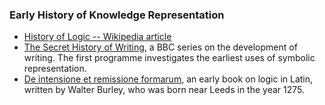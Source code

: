### Early History of Knowledge Representation


- [History of Logic -- Wikipedia article](https://en.wikipedia.org/wiki/History_of_logic)
- [The Secret History of Writing](https://www.bbc.co.uk/programmes/m000mtml), a BBC series on the development of writing. The first programme investigates the earliest uses of symbolic representation.
- [De intensione et remissione formarum](http://gutenberg.beic.it/view/action/nmets.do?DOCCHOICE=163728.xml&dvs=1601905442453~249&locale=zh_CN&search_terms=&show_metadata=true&adjacency=&VIEWER_URL=/view/action/nmets.do?&DELIVERY_RULE_ID=7&divType=), an early book on logic in Latin, written by Walter Burley, who was born near Leeds in the year 1275.